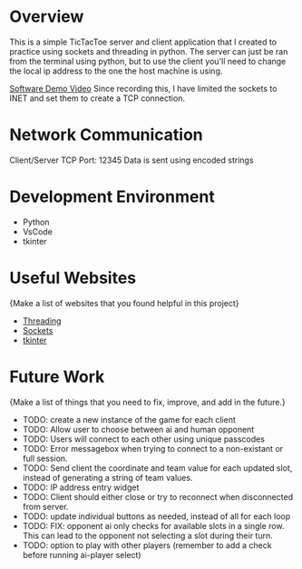 # Overview

This is a simple TicTacToe server and client application that I created to practice using sockets and threading in python. The server can just be ran from the terminal using python, but to use the client you'll need to change the local ip address to the one the host machine is using.

[Software Demo Video](https://youtu.be/mKeHsvf3gPo)
Since recording this, I have limited the sockets to INET and set them to create a TCP connection.

# Network Communication

Client/Server
TCP
Port: 12345
Data is sent using encoded strings

# Development Environment

* Python
* VsCode
* tkinter

# Useful Websites

{Make a list of websites that you found helpful in this project}
* [Threading](https://docs.python.org/3/library/threading.html)
* [Sockets](https://docs.python.org/3/howto/sockets.html)
* [tkinter](https://docs.python.org/3/library/tk.html)

# Future Work

{Make a list of things that you need to fix, improve, and add in the future.}
* TODO: create a new instance of the game for each client
* TODO: Allow user to choose between ai and human opponent
* TODO: Users will connect to each other using unique passcodes
* TODO: Error messagebox when trying to connect to a non-existant or full session.
* TODO: Send client the coordinate and team value for each updated slot, instead of generating a string of team values.
* TODO: IP address entry widget
* TODO: Client should either close or try to reconnect when disconnected from server.
* TODO: update individual buttons as needed, instead of all for each loop
* TODO: FIX: opponent ai only checks for available slots in a single row.
This can lead to the opponent not selecting a slot during their turn.
* TODO: option to play with other players (remember to add a check before running ai-player select)